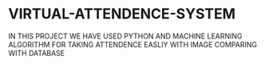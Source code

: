 # VIRTUAL-ATTENDENCE-SYSTEM

IN THIS PROJECT WE HAVE USED PYTHON AND MACHINE LEARNING ALGORITHM FOR TAKING ATTENDENCE EASLIY WITH IMAGE COMPARING WITH DATABASE

